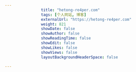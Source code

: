 ---
                title: "hetong-re4per.com"
                tags: [个人网站, 博客]
                externalUrl: "https://hetong-re4per.com"
                weight: 821
                showDate: false
                showAuthor: false
                showReadingTime: false
                showEdit: false
                showLikes: false
                showViews: false
                layoutBackgroundHeaderSpace: false
                ---

